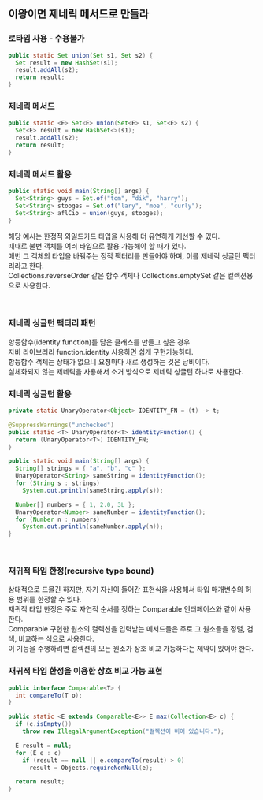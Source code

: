 ## 이왕이면 제네릭 메서드로 만들라  

### 로타입 사용 - 수용불가  
```` java
public static Set union(Set s1, Set s2) {
  Set result = new HashSet(s1);
  result.addAll(s2);
  return result;
}
````

### 제네릭 메서드  
```` java
public static <E> Set<E> union(Set<E> s1, Set<E> s2) {
  Set<E> result = new HashSet<>(s1);
  result.addAll(s2);
  return result;
}
````

### 제네릭 메서드 활용  
```` java
public static void main(String[] args) {
  Set<String> guys = Set.of("tom", "dik", "harry");
  Set<String> stooges = Set.of("lary", "moe", "curly");
  Set<String> aflCio = union(guys, stooges);
}
````

해당 예시는 한정적 와일드카드 타입을 사용해 더 유연하게 개선할 수 있다.  
때때로 불변 객체를 여러 타입으로 활용 가능해야 할 때가 있다.  
매번 그 객체의 타입을 바꿔주는 정적 팩터리를 만들어야 하며, 이를 제네릭 싱글턴 팩터리라고 한다.  
Collections.reverseOrder 같은 함수 객체나 Collections.emptySet 같은 컬렉션용으로 사용한다.  

</br>

### 제네릭 싱글턴 팩터리 패턴  
항등함수(identity function)를 담은 클래스를 만들고 싶은 경우  
자바 라이브러리 function.identity 사용하면 쉽게 구현가능하다.  
항등함수 객체는 상태가 없으니 요청마다 새로 생성하는 것은 낭비이다.  
실체화되지 않는 제네릭을 사용해서 소거 방식으로 제네릭 싱글턴 하나로 사용한다.  

### 제네릭 싱글턴 활용  
```` java
private static UnaryOperator<Object> IDENTITY_FN = (t) -> t;

@SuppressWarnings("unchecked")
public static <T> UnaryOperator<T> identityFunction() {
  return (UnaryOperator<T>) IDENTITY_FN;
}

public static void main(String[] args) {
  String[] strings = { "a", "b", "c" };
  UnaryOperator<String> sameString = identityFunction();
  for (String s : strings)
    System.out.println(sameString.apply(s));

  Number[] numbers = { 1, 2.0, 3L };
  UnaryOperator<Number> sameNumber = identityFunction();
  for (Number n : numbers)
  	System.out.println(sameNumber.apply(n));
}
````
</br>

### 재귀적 타입 한정(recursive type bound)
상대적으로 드물긴 하지만, 자기 자신이 들어간 표현식을 사용해서 타입 매개변수의 허용 범위를 한정할 수 있다.  
재귀적 타입 한정은 주로 자연적 순서를 정하는 Comparable 인터페이스와 같이 사용한다.  
Comparable 구현한 원소의 컬렉션을 입력받는 메서드들은 주로 그 원소들을 정렬, 검색, 비교하는 식으로 사용한다.  
이 기능을 수행하려면 컬렉션의 모든 원소가 상호 비교 가능하다는 제약이 있어야 한다.  

### 재귀적 타입 한정을 이용한 상호 비교 가능 표현  
```` java
public interface Comparable<T> {
  int compareTo(T o);
}

public static <E extends Comparable<E>> E max(Collection<E> c) {
  if (c.isEmpty())
    throw new IllegalArgumentException("컬렉션이 비어 있습니다.");

  E result = null;
  for (E e : c)
    if (result == null || e.compareTo(result) > 0)
      result = Objects.requireNonNull(e);

  return result;
}
````



